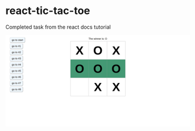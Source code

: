 # react-tic-tac-toe
Completed task from the react docs tutorial


![Command execute window](board-screen.png?raw=true "Tic-tac-toe board screen")
